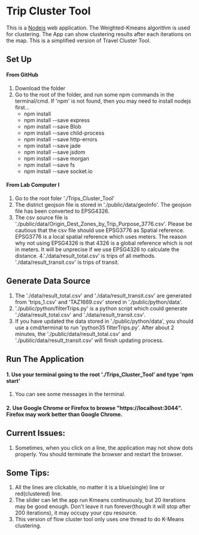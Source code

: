 # Trip Cluster Tool


This is a [Nodejs](https://docs.npmjs.com/getting-started/installing-node)
web application. The Weighted-Kmeans algorithm is used for clustering. The App can show clustering results after each iterations on the map. This is a simplified version of Travel Cluster Tool.
## Set Up
#### From GitHub
1. Download the folder
2. Go to the root of the folder, and run some npm commands in the terminal/cmd. If 'npm' is not found, then you may need to install nodejs first...
    * npm install
    * npm install --save express
    * npm install --save Blob
    * npm install --save child-process
    * npm install --save http-errors
    * npm install --save jade
    * npm install --save jsdom
    * npm install --save morgan
    * npm install --save fs
    * npm install --save socket.io
   
#### From Lab Computer I
1. Go to the root foler './Trips_Cluster_Tool'
2. The district geojson file is stored in './public/data/geoInfo'. The geojson file has been converted to EPSG4326. 
3. The csv source file is './public/data/Origin_Dest_Zones_by_Trip_Purpose_3776.csv'. Please be cautious that the csv file should use EPSG3776 as Spatial reference. EPSG3776 is a local spatial reference which uses meters. The reason why not using EPSG4326 is that 4326 is a global reference which is not in meters. It will be unprecise if we use EPSG4326 to calculate the distance.
4.'./data/result_total.csv' is trips of all methods. './data/result_transit.csv' is trips of transit.

## Generate Data Source
1. The './data/result_total.csv' and './data/result_transit.csv' are generated from 'trips_1.csv' and 'TAZ1669.csv' stored in './public/python/data'. 
2. './public/python/filterTrips.py' is a python script which could generate './data/result_total.csv' and './data/result_transit.csv'.
3. If you have updated the data stored in './public/python/data', you should use a cmd/terminal to run 'python35 filterTrips.py'. After about 2 minutes, the './public/data/result_total.csv' and './public/data/result_transit.csv' will finish updating process.

## Run The Application
#### 1. Use your terminal going to the root './Trips_Cluster_Tool' and type 'npm start'
1. You can see some messages in the terminal.

#### 2. Use Google Chrome or Firefox to browse "https://localhost:3044". Firefox may work better than Google Chrome. 

## Current Issues:
1. Sometimes, when you click on a line, the application may not show dots properly. You should terminate the browser and restart the browser.

## Some Tips:
1. All the lines are clickable, no matter it is a blue(single) line or red(clustered) line.
2. The slider can let the app run Kmeans continuously, but 20 iterations may be good enough. Don't leave it run forever(though it will stop after 200 iterations), it may occupy your cpu resource.
3. This version of flow cluster tool only uses one thread to do K-Means clustering.

